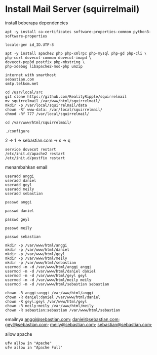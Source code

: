 # Install Mail Server (squirrelmail)

install beberapa dependencies
```
apt -y install ca-certificates software-properties-common python3-software-properties
```

```
locale-gen id_ID.UTF-8
```

```
apt -y install apache2 php php-xmlrpc php-mysql php-gd php-cli \
php-curl dovecot-common dovecot-imapd \
dovecot-pop3d postfix php-mbstring \
php-xdebug libapache2-mod-php unzip
```

```
internet with smarthost
sebastian.com
smtp.telkom.net
```

```
cd /usr/local/src
git clone https://github.com/RealityRipple/squirrelmail
mv squirrelmail /var/www/html/squirrelmail/
mkdir -p /var/local/squirrelmail/data
chown -Rf www-data: /var/local/squirrelmail/
chmod -Rf 777 /var/local/squirrelmail/
```

```
cd /var/www/html/squirrelmail/
```

```
./configure
```

2 -> 1 -> sebastian.com -> s -> q

```
service dovecot restart
/etc/init.d/apache2 restart
/etc/init.d/postfix restart
```

menambahkan email

```
useradd anggi
useradd daniel
useradd geyl
useradd meily
useradd sebastian
```

```
passwd anggi
```

```
passwd daniel
```

```
passwd geyl
```

```
passwd meily
```

```
passwd sebastian
```

```
mkdir -p /var/www/html/anggi
mkdir -p /var/www/html/daniel
mkdir -p /var/www/html/geyl
mkdir -p /var/www/html/meily
mkdir -p /var/www/html/sebastian
usermod -m -d /var/www/html/anggi anggi
usermod -m -d /var/www/html/daniel daniel
usermod -m -d /var/www/html/geyl geyl
usermod -m -d /var/www/html/meily meily
usermod -m -d /var/www/html/sebastian sebastian
```

```
chown -R anggi:anggi /var/www/html/anggi
chown -R daniel:daniel /var/www/html/daniel
chown -R geyl:geyl /var/www/html/geyl
chown -R meily:meily /var/www/html/meily
chown -R sebastian:sebastian /var/www/html/sebastian
```

emailnya
anggi@sebastian.com;
daniel@sebastian.com;
geyl@sebastian.com;
meily@sebastian.com;
sebastian@sebastian.com;

allow apache
```
ufw allow in "Apache"
ufw allow in "Apache Full"
```
